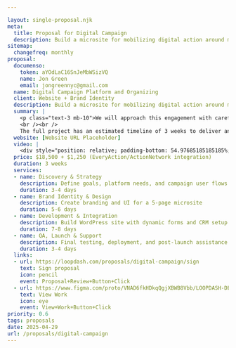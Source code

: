 ```yaml
---

layout: single-proposal.njk
meta:
  title: Proposal for Digital Campaign
  description: Build a microsite for mobilizing digital action around mutual fund investments.
sitemap:
  changefreq: monthly
proposal:
  documenso:
    token: aYOdLaC16SnJeMbWSizVQ
    name: Jon Green
    email: jongreennyc@gmail.com
  name: Digital Campaign Platform and Organizing
  client: Website + Brand Identity
  description: Build a microsite for mobilizing digital action around mutual fund investments.
  summary: |
    <p class="text-3 mb-10">We will approach this engagement with careful consideration and thoughtful execution, ensuring that every phase of the process is handled with precision and purpose. By following a structured timeline with clearly defined milestones, we will ensure progress remains aligned with your vision. The investment for this work can be found in <a href="{{ proposal.links[0].url }}" target="_blank" class="link plausible-event-name=Proposal+Sign+Link+Click">your proposal</a>. 
    <br /><br />
    The full project has an estimated timeline of 3 weeks to deliver an effective outcome. Please feel free to read more <a href="/about" target="_blank" class="link plausible-event-name=Proposal+About+Link+Click">about us</a> or refer to our <a href="/faq" target="_blank" class="link plausible-event-name=Proposal+FAQ+Link+Click">commonly asked questions</a>.</p>
  website: [Website URL Placeholder]
  video: |
    <div style="position: relative; padding-bottom: 54.97685185185185%; height: 0;"><iframe src="https://www.loom.com/embed/13caa9a0277248988e55f51afe2c7936?sid=d8d17968-09c2-45cf-91f0-e78ee924abad" frameborder="0" webkitallowfullscreen mozallowfullscreen allowfullscreen style="position: absolute; top: 0; left: 0; width: 100%; height: 100%;"></iframe></div>
  price: $18,500 + $1,250 (EveryAction/ActionNetwork integration)
  duration: 3 weeks
  services:
  - name: Discovery & Strategy
    description: Define goals, platform needs, and campaign user flows
    duration: 3-4 days
  - name: Brand Identity & Design
    description: Create branding and UI for a 5-page microsite
    duration: 5-6 days
  - name: Development & Integration
    description: Build WordPress site with dynamic forms and CRM setup
    duration: 7-8 days
  - name: QA, Launch & Support
    description: Final testing, deployment, and post-launch assistance
    duration: 3-4 days
  links:
  - url: https://loopdash.com/proposals/digital-campaign/sign
    text: Sign proposal
    icon: pencil
    event: Proposal+Review+Button+Click
  - url: https://www.figma.com/proto/VNAD6fkHDkqQgjXBWB8Vbb/LOOPDASH-DECK?node-id=1486-263&node-type=canvas&t=0nqwI2HNLFlplT1U-0&scaling=contain&content-scaling=fixed&page-id=1486%3A2
    text: View Work
    icon: eye
    event: View+Work+Button+Click
priority: 0.6
tags: proposals
date: 2025-04-29
url: /proposals/digital-campaign
---
```


